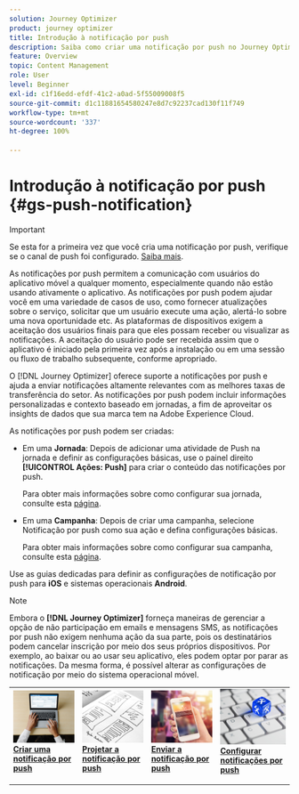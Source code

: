 ```yaml
---
solution: Journey Optimizer
product: journey optimizer
title: Introdução à notificação por push
description: Saiba como criar uma notificação por push no Journey Optimizer
feature: Overview
topic: Content Management
role: User
level: Beginner
exl-id: c1f16edd-efdf-41c2-a0ad-5f55009008f5
source-git-commit: d1c11881654580247e8d7c92237cad130f11f749
workflow-type: tm+mt
source-wordcount: '337'
ht-degree: 100%

---
```


# Introdução à notificação por push {#gs-push-notification}

>[!IMPORTANT]
>
>Se esta for a primeira vez que você cria uma notificação por push, verifique se o canal de push foi configurado. [Saiba mais](push-gs.md).

As notificações por push permitem a comunicação com usuários do aplicativo móvel a qualquer momento, especialmente quando não estão usando ativamente o aplicativo. As notificações por push podem ajudar você em uma variedade de casos de uso, como fornecer atualizações sobre o serviço, solicitar que um usuário execute uma ação, alertá-lo sobre uma nova oportunidade etc. As plataformas de dispositivos exigem a aceitação dos usuários finais para que eles possam receber ou visualizar as notificações. A aceitação do usuário pode ser recebida assim que o aplicativo é iniciado pela primeira vez após a instalação ou em uma sessão ou fluxo de trabalho subsequente, conforme apropriado.

O [!DNL Journey Optimizer] oferece suporte a notificações por push e ajuda a enviar notificações altamente relevantes com as melhores taxas de transferência do setor. As notificações por push podem incluir informações personalizadas e contexto baseado em jornadas, a fim de aproveitar os insights de dados que sua marca tem na Adobe Experience Cloud.

As notificações por push podem ser criadas:

* Em uma **Jornada**: Depois de adicionar uma atividade de Push na jornada e definir as configurações básicas, use o painel direito **[!UICONTROL Ações: Push]** para criar o conteúdo das notificações por push.

   Para obter mais informações sobre como configurar sua jornada, consulte esta [página](../building-journeys/journey-gs.md).

* Em uma **Campanha**: Depois de criar uma campanha, selecione Notificação por push como sua ação e defina configurações básicas.

   Para obter mais informações sobre como configurar sua campanha, consulte esta [página](../campaigns/create-campaign.md#configure).

Use as guias dedicadas para definir as configurações de notificação por push para **iOS** e sistemas operacionais **Android**.

>[!NOTE]
>
>Embora o **[!DNL Journey Optimizer]** forneça maneiras de gerenciar a opção de não participação em emails e mensagens SMS, as notificações por push não exigem nenhuma ação da sua parte, pois os destinatários podem cancelar inscrição por meio dos seus próprios dispositivos. Por exemplo, ao baixar ou ao usar seu aplicativo, eles podem optar por parar as notificações. Da mesma forma, é possível alterar as configurações de notificação por meio do sistema operacional móvel.

<table style="table-layout:fixed"><tr style="border: 0;">
<td>
<a href="create-push.md">
<img alt="Cliente potencial" src="../assets/do-not-localize/push-create.jpeg">
</a>
<div><a href="create-push.md"><strong>Criar uma notificação por push</strong>
</div>
<p>
</td>
<td>
<a href="design-push.md">
<img alt="Pouco frequentes" src="../assets/do-not-localize/push-design.jpg">
</a>
<div>
<a href="design-push.md"><strong>Projetar a notificação por push</strong></a>
</div>
<p></td>
<td>
<a href="send-push.md">
<img alt="Validação" src="../assets/do-not-localize/push-sending.jpg">
</a>
<div>
<a href="send-push.md"><strong>Enviar a notificação por push</strong></a>
</div>
<p>
</td>
<td>
<a href="push-gs.md">
<img alt="Validação" src="../assets/do-not-localize/push-config.jpg">
</a>
<div>
<a href="push-gs.md"><strong>Configurar notificações por push</strong></a>
</div>
<p>
</td>
</tr></table>
